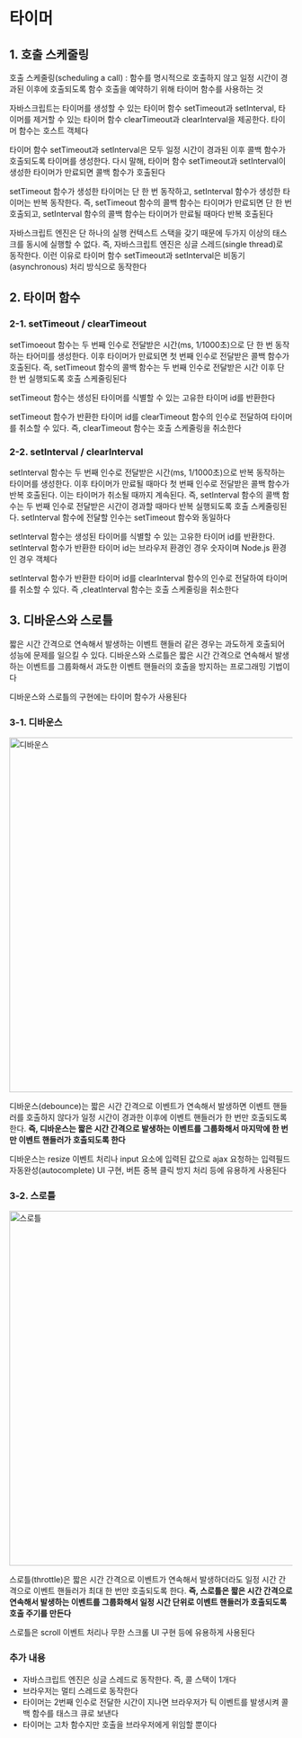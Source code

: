 # 타이머

## 1. 호출 스케줄링

호출 스케줄링(scheduling a call) : 함수를 명시적으로 호출하지 않고 일정 시간이 경과된 이후에 호출되도록 함수 호출을 예약하기 위해 타이머 함수를 사용하는 것

자바스크립트는 타이머를 생성할 수 있는 타이머 함수 setTimeout과 setInterval, 타이머를 제거할 수 있는 타이머 함수 clearTimeout과 clearInterval을 제공한다. 타이머 함수는 호스트 객체다

타이머 함수 setTimeout과 setInterval은 모두 일정 시간이 경과된 이후 콜백 함수가 호출되도록 타이머를 생성한다. 다시 말해, 타이머 함수 setTimeout과 setInterval이 생성한 타이머가 만료되면 콜백 함수가 호출된다

setTimeout 함수가 생성한 타이머는 단 한 번 동작하고, setInterval 함수가 생성한 타이머는 반복 동작한다. 즉, setTimeout 함수의 콜백 함수는 타이머가 만료되면 단 한 번 호출되고, setInterval 함수의 콜백 함수는 타이머가 만료될 때마다 반복 호출된다

자바스크립트 엔진은 단 하나의 실행 컨텍스트 스택을 갖기 때문에 두가지 이상의 태스크를 동시에 실행할 수 없다. 즉, 자바스크립트 엔진은 싱글 스레드(single thread)로 동작한다. 이런 이유로 타이머 함수 setTimeout과 setInterval은 비동기(asynchronous) 처리 방식으로 동작한다

## 2. 타이머 함수

### 2-1. setTimeout / clearTimeout

setTimoeout 함수는 두 번째 인수로 전달받은 시간(ms, 1/1000초)으로 단 한 번 동작하는 타어미를 생성한다. 이후 타이머가 만료되면 첫 번째 인수로 전달받은 콜백 함수가 호출된다. 즉, setTimeout 함수의 콜백 함수는 두 번째 인수로 전달받은 시간 이후 단 한 번 실행되도록 호출 스케줄링된다

setTimeout 함수는 생성된 타이머를 식별할 수 있는 고유한 타이머 id를 반환한다

setTimeout 함수가 반환한 타이머 id를 clearTimeout 함수의 인수로 전달하여 타이머를 취소할 수 있다. 즉, clearTimeout 함수는 호출 스케줄링을 취소한다

### 2-2. setInterval / clearInterval

setInterval 함수는 두 번째 인수로 전달받은 시간(ms, 1/1000초)으로 반복 동작하는 타이머를 생성한다. 이후 타이머가 만료될 때마다 첫 번째 인수로 전달받은 콜백 함수가 반복 호출된다. 이는 타이머가 취소될 때까지 계속된다. 즉, setInterval 함수의 콜백 함수는 두 번째 인수로 전달받은 시간이 경과할 때마다 반복 실행되도록 호출 스케줄링된다. setInterval 함수에 전달할 인수는 setTimeout 함수와 동일하다

setInterval 함수는 생성된 타이머를 식별할 수 있는 고유한 타이머 id를 반환한다. setInterval 함수가 반환한 타이머 id는 브라우저 환경인 경우 숫자이며 Node.js 환경인 경우 객체다

setInterval 함수가 반환한 타이머 id를 clearInterval 함수의 인수로 전달하여 타이머를 취소할 수 있다. 즉 ,cleatInterval 함수는 호출 스케줄링을 취소한다

## 3. 디바운스와 스로틀

짧은 시간 간격으로 연속해서 발생하는 이벤트 핸들러 같은 경우는 과도하게 호출되어 성능에 문제를 일으킬 수 있다. 디바운스와 스로틀은 짧은 시간 간격으로 연속해서 발생하는 이벤트를 그룹화해서 과도한 이벤트 핸들러의 호출을 방지하는 프로그래밍 기법이다

디바운스와 스로틀의 구현에는 타이머 함수가 사용된다

### 3-1. 디바운스

<img width="631" alt="디바운스" src="https://user-images.githubusercontent.com/67866773/97958938-9d668e80-1df1-11eb-9cd6-319f534202ad.png">

디바운스(debounce)는 짧은 시간 간격으로 이벤트가 연속해서 발생하면 이벤트 핸들러를 호출하지 않다가 일정 시간이 경과한 이후에 이벤트 핸들러가 한 번만 호출되도록 한다. **즉, 디바운스는 짧은 시간 간격으로 발생하는 이벤트를 그룹화해서 마지막에 한 번만 이벤트 핸들러가 호출되도록 한다**

디바운스는 resize 이벤트 처리나 input 요소에 입력된 값으로 ajax 요청하는 입력필드 자동완성(autocomplete) UI 구현, 버튼 중복 클릭 방지 처리 등에 유용하게 사용된다

### 3-2. 스로틀

<img width="631" alt="스로틀" src="https://user-images.githubusercontent.com/67866773/97958940-9dff2500-1df1-11eb-99e9-2bc1d291f761.png">

스로틀(throttle)은 짧은 시간 간격으로 이벤트가 연속해서 발생하더라도 일정 시간 간격으로 이벤트 핸들러가 최대 한 번만 호출되도록 한다. **즉, 스로틀은 짧은 시간 간격으로 연속해서 발생하는 이벤트를 그룹화해서 일정 시간 단위로 이벤트 핸들러가 호출되도록 호출 주기를 만든다**

스로틀은 scroll 이벤트 처리나 무한 스크롤 UI 구현 등에 유용하게 사용된다

### 추가 내용 
- 자바스크립트 엔진은 싱글 스레드로 동작한다. 즉, 콜 스택이 1개다
- 브라우저는 멀티 스레드로 동작한다
- 타이머는 2번째 인수로 전달한 시간이 지나면 브라우저가 틱 이벤트를 발생시켜 콜백 함수를 태스크 큐로 보낸다
- 타이머는 고차 함수지만 호출을 브라우저에게 위임할 뿐이다
